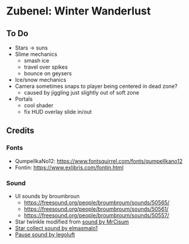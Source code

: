 # Zubenel: Winter Wanderlust

## To Do

- Stars -> suns
- Slime mechanics
	- smash ice
	- travel over spikes
	- bounce on geysers
- Ice/snow mechanics
- Camera sometimes snaps to player being centered in dead zone?
	- caused by jiggling just slightly out of soft zone
- Portals
	- cool shader
	- fix HUD overlay slide in/out

## Credits

### Fonts

- QumpellkaNo12: https://www.fontsquirrel.com/fonts/qumpellkano12
- Fontin: https://www.exljbris.com/fontin.html

### Sound
- UI sounds by broumbroun
	- https://freesound.org/people/broumbroum/sounds/50565/
	- https://freesound.org/people/broumbroum/sounds/50561/
	- https://freesound.org/people/broumbroum/sounds/50557/
- Star twinkle modified from [sound by MrCisum](https://freesound.org/people/MrCisum/sounds/336664/)
- [Star collect sound by elmasmalo1](https://freesound.org/people/elmasmalo1/sounds/350841/)
- [Pause sound by legoluft](https://opengameart.org/content/atmospheric-interaction-sound-pack)
